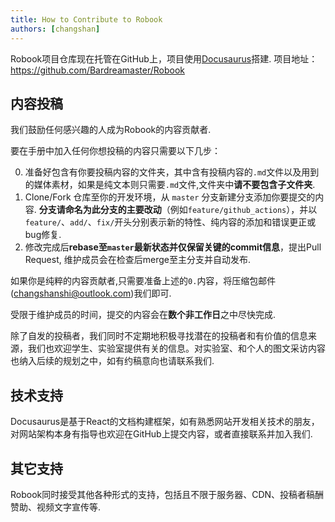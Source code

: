 ```yaml
---
title: How to Contribute to Robook
authors: [changshan]
---
```


Robook项目仓库现在托管在GitHub上，项目使用[Docusaurus](https://docusaurus.io/)搭建. 项目地址：https://github.com/Bardreamaster/Robook

## 内容投稿

我们鼓励任何感兴趣的人成为Robook的内容贡献者.

要在手册中加入任何你想投稿的内容只需要以下几步：

0. 准备好包含有你要投稿内容的文件夹，其中含有投稿内容的`.md`文件以及用到的媒体素材，如果是纯文本则只需要`.md`文件,文件夹中**请不要包含子文件夹**.
0. Clone/Fork 仓库至你的开发环境，从 `master` 分支新建分支添加你要提交的内容. **分支请命名为此分支的主要改动**（例如`feature/github_actions`），并以`feature/`、`add/`、`fix/`开头分别表示新的特性、纯内容的添加和错误更正或bug修复.
0. 修改完成后**rebase至`master`最新状态并仅保留关键的commit信息**，提出Pull Request, 维护成员会在检查后merge至主分支并自动发布.

如果你是纯粹的内容贡献者,只需要准备上述的`0.`内容，将压缩包邮件(changshanshi@outlook.com)我们即可.

受限于维护成员的时间，提交的内容会在**数个非工作日**之中尽快完成.

除了自发的投稿者，我们同时不定期地积极寻找潜在的投稿者和有价值的信息来源，我们也欢迎学生、实验室提供有关的信息。对实验室、和个人的图文采访内容也纳入后续的规划之中，如有约稿意向也请联系我们.

## 技术支持

Docusaurus是基于React的文档构建框架，如有熟悉网站开发相关技术的朋友，对网站架构本身有指导也欢迎在GitHub上提交内容，或者直接联系并加入我们.

## 其它支持

Robook同时接受其他各种形式的支持，包括且不限于服务器、CDN、投稿者稿酬赞助、视频文字宣传等.
